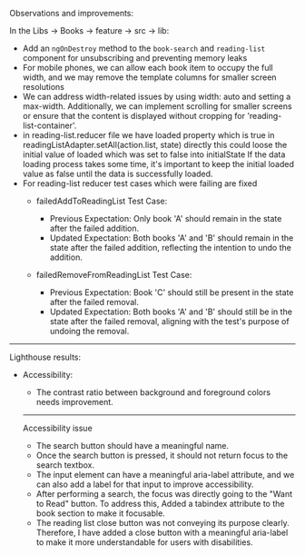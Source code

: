 Observations and improvements:

In the Libs -> Books -> feature -> src -> lib:

- Add an `ngOnDestroy` method to the `book-search` and `reading-list` component for unsubscribing and preventing memory leaks
- For mobile phones, we can allow each book item to occupy the full width, and we may remove the template columns for smaller screen resolutions
- We can address width-related issues by using width: auto and setting a max-width. Additionally, we can implement scrolling for smaller screens or ensure that the content is displayed without cropping for 'reading-list-container'.
- in reading-list.reducer file we have loaded property which is true in readingListAdapter.setAll(action.list, state) directly this could loose the initial value of loaded which was set to false into initialState If the data loading process takes some time, it's important to keep the initial loaded value as false until the data is successfully loaded.
- For reading-list reducer test cases which were failing are fixed
    - failedAddToReadingList Test Case:
      - Previous Expectation: Only book 'A' should remain in the state after the failed addition.
      - Updated Expectation: Both books 'A' and 'B' should remain in the state after the failed addition, reflecting the intention to undo the addition.

    - failedRemoveFromReadingList Test Case:
        - Previous Expectation: Book 'C' should still be present in the state after the failed removal.
        - Updated Expectation: Both books 'A' and 'B' should still be in the state after the failed removal, aligning with the test's purpose of undoing the removal.

--------------------------------------------------------------------------------------------

Lighthouse results:
- Accessibility:
  - The contrast ratio between background and foreground colors needs improvement.

  --------------------------------------------------------------------------------------------

  Accessibility issue
  - The search button should have a meaningful name.
  - Once the search button is pressed, it should not return focus to the search textbox.
  - The input element can have a meaningful aria-label attribute, and we can also add a label for that input to improve accessibility.
  - After performing a search, the focus was directly going to the "Want to Read" button. To address this, Added a tabindex attribute to the book section to make it focusable.
  - The reading list close button was not conveying its purpose clearly. Therefore, I have added a close button with a meaningful aria-label to make it more understandable for users with disabilities.
